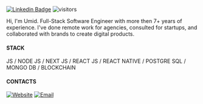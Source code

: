 [![Linkedin Badge](https://img.shields.io/badge/-mirzabekov-blue?style=flat-square&logo=Linkedin&logoColor=white&link=https://www.linkedin.com/in/mirzabekov/)](https://www.linkedin.com/in/mirzabekov/) ![visitors](https://visitor-badge.laobi.icu/badge?page_id=umidtech)

Hi, I'm Umid. Full-Stack Software Engineer with more then 7+ years of experience.
I've done remote work for agencies, consulted for startups, and collaborated with brands to create digital products.

#### STACK

JS / NODE JS / NEXT JS / REACT JS / REACT NATIVE / POSTGRE SQL / MONGO DB / BLOCKCHAIN

#### CONTACTS

<a href="https://umid.tech/" target="_blank" rel="noopener noreferrer"><img alt="Website" src="https://img.shields.io/badge/Website-www.umid.tech-blue?style=flat-square&logo=google-chrome"></a>
<a href="mailto:contact@umid.tech"><img alt="Email" src="https://img.shields.io/badge/Email-contact@umid.tech-blue?style=flat-square&logo=Mail.Ru"></a>
